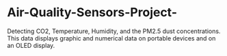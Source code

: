 # Air-Quality-Sensors-Project-
Detecting CO2, Temperature, Humidity, and the PM2.5 dust concentrations. This data displays graphic and numerical data on portable devices and on an OLED display. 
